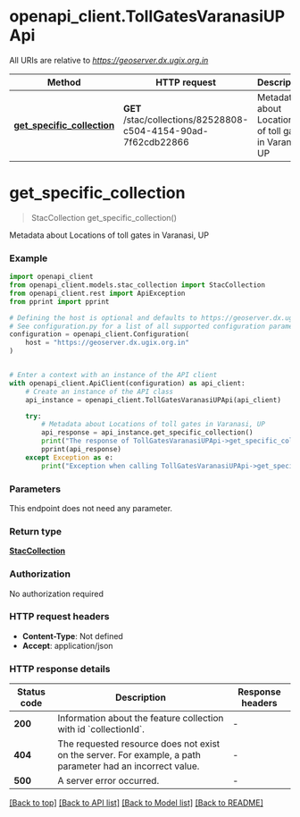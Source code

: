 # openapi_client.TollGatesVaranasiUPApi

All URIs are relative to *https://geoserver.dx.ugix.org.in*

Method | HTTP request | Description
------------- | ------------- | -------------
[**get_specific_collection**](TollGatesVaranasiUPApi.md#get_specific_collection) | **GET** /stac/collections/82528808-c504-4154-90ad-7f62cdb22866 | Metadata about Locations of toll gates in Varanasi, UP


# **get_specific_collection**
> StacCollection get_specific_collection()

Metadata about Locations of toll gates in Varanasi, UP

### Example


```python
import openapi_client
from openapi_client.models.stac_collection import StacCollection
from openapi_client.rest import ApiException
from pprint import pprint

# Defining the host is optional and defaults to https://geoserver.dx.ugix.org.in
# See configuration.py for a list of all supported configuration parameters.
configuration = openapi_client.Configuration(
    host = "https://geoserver.dx.ugix.org.in"
)


# Enter a context with an instance of the API client
with openapi_client.ApiClient(configuration) as api_client:
    # Create an instance of the API class
    api_instance = openapi_client.TollGatesVaranasiUPApi(api_client)

    try:
        # Metadata about Locations of toll gates in Varanasi, UP
        api_response = api_instance.get_specific_collection()
        print("The response of TollGatesVaranasiUPApi->get_specific_collection:\n")
        pprint(api_response)
    except Exception as e:
        print("Exception when calling TollGatesVaranasiUPApi->get_specific_collection: %s\n" % e)
```



### Parameters

This endpoint does not need any parameter.

### Return type

[**StacCollection**](StacCollection.md)

### Authorization

No authorization required

### HTTP request headers

 - **Content-Type**: Not defined
 - **Accept**: application/json

### HTTP response details

| Status code | Description | Response headers |
|-------------|-------------|------------------|
**200** | Information about the feature collection with id &#x60;collectionId&#x60;. |  -  |
**404** | The requested resource does not exist on the server. For example, a path parameter had an incorrect value. |  -  |
**500** | A server error occurred. |  -  |

[[Back to top]](#) [[Back to API list]](../README.md#documentation-for-api-endpoints) [[Back to Model list]](../README.md#documentation-for-models) [[Back to README]](../README.md)

